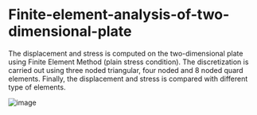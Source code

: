 # Finite-element-analysis-of-two-dimensional-plate
The displacement and stress is computed on the two-dimensional plate using Finite Element Method (plain stress condition). The discretization is carried out using three noded triangular, four noded and 8 noded  quard elements. Finally, the displacement and stress is compared with different type of elements.



![image](https://github.com/Panchal1810/Finite-element-analysis-of-two-dimensional-plate/assets/122630851/5cd517a6-f686-4aaa-bb20-7db37f6e23bb)


